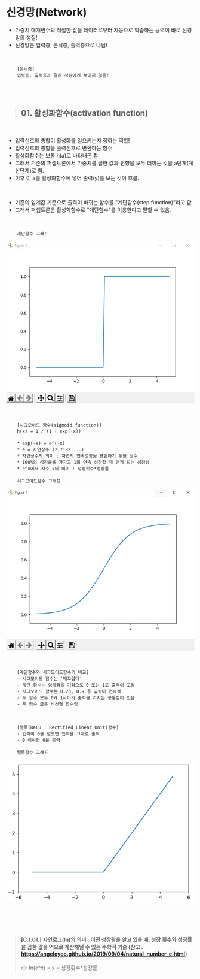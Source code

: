 # 신경망(Network)

- 가중치 매개변수의 적절한 값을 데이터로부터 자동으로 학습하는 능력이 바로 신경망의 성질!
- 신경망은 입력층, 은닉층, 출력층으로 나뉨!

<br>

        [은닉층]
        입력층, 출력층과 달리 사람에게 보이지 않음!

<br>
<br>

> ## 01. 활성화함수(activation function)

<br>

- 입력신호의 총합이 활성화를 일으키는지 정하는 역할!
- 입력신호의 총합을 출력신호로 변환하는 함수
- 활성화함수는 보통 h(a)로 나타내곤 함
- 그래서 기존의 퍼셉트론에서 가중치를 곱한 값과 편향을 모두 더하는 것을 a단계(계산단계)로 함.
- 이후 이 a를 활성화함수에 넣어 출력(y)를 보는 것이 흐름.

<br>

- 기존의 임계값 기준으로 출력이 바뀌는 함수를 "계단함수(step function)"라고 함.
- 그래서 퍼셉트론은 활성화함수로 "계단함수"를 이용한다고 말할 수 있음.

<br>

        계단함수 그래프

![](./image/01.PNG)

<br>

        [시그모이드 함수(sigmoid function)]
        h(x) = 1 / (1 + exp(-x))

        * exp(-x) = e^(-x)
        * e = 자연상수 (2.7182 ...)
        * 자연상수의 의미 : 자연의 연속성장을 표현하기 위한 상수
        * 100%의 성장률을 가지고 1회 연속 성장할 때 얻게 되는 성장량
        * e^x에서 지수 x의 의미 : 성장횟수*성장률

        시그모이드함수 그래프

![ ](./image/02.PNG)

<br>

        [계단함수와 시그모이드함수의 비교]
        - 시그모이드 함수는 '매끄럽다'
        - 계단 함수는 임계점을 기점으로 0 또는 1로 출력이 고정
        - 시그모이드 함수는 0.23, 0.9 등 출력이 연속적
        - 두 함수 모두 0과 1사이의 출력을 가지는 공통점이 있음
        - 두 함수 모두 비선형 함수임

<br>

        [렐루(ReLU : Rectified Linear Unit)함수]
        - 입력이 0을 넘으면 입력을 그대로 출력
        - 0 이하면 0을 출력

        렐루함수 그래프

![ ](./image/03.PNG)

<br><br><br>

> #### [C.f.01.] 자연로그(ln)의 의미 : 어떤 성장량을 알고 있을 때, 성장 횟수와 성장률을 곱한 값을 역으로 계산해낼 수 있는 수학적 기술 (참고 : https://angeloyeo.github.io/2019/09/04/natural_number_e.html)
>
> 👉 ln(e^x) = x = 성장횟수\*성장률
